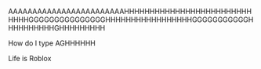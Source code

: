 AAAAAAAAAAAAAAAAAAAAAAAAHHHHHHHHHHHHHHHHHHHHHHHHHHHHHGGGGGGGGGGGGGGGHHHHHHHHHHHHHHHHHGGGGGGGGGGGHHHHHHHHHHGHHHHHHHHH

How do I type
AGHHHHHH
















Life is Roblox
